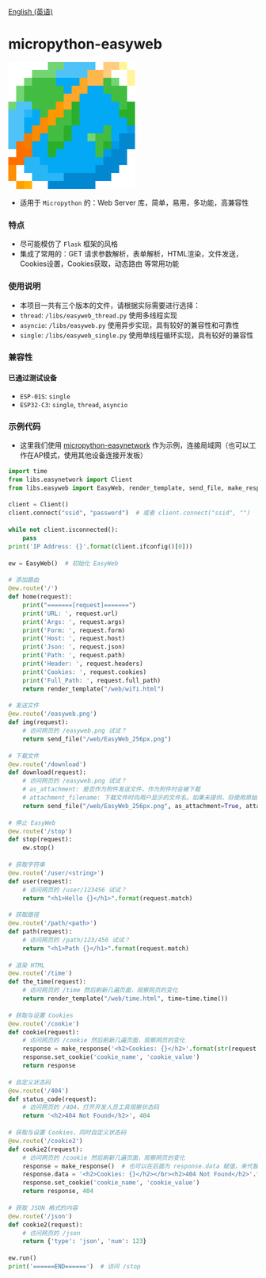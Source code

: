 [English (英语)](./README.md)

# micropython-easyweb
![EasyWeb](./web/EasyWeb_256px.png)
- 适用于 `Micropython` 的：Web Server 库，简单，易用，多功能，高兼容性

### 特点
- 尽可能模仿了 `Flask` 框架的风格
- 集成了常用的：GET 请求参数解析，表单解析，HTML渲染，文件发送，Cookies设置，Cookies获取，动态路由 等常用功能

### 使用说明
- 本项目一共有三个版本的文件，请根据实际需要进行选择：
- `thread`: `/libs/easyweb_thread.py` 使用多线程实现
- `asyncio`: `/libs/easyweb.py` 使用异步实现，具有较好的兼容性和可靠性
- `single`: `/libs/easyweb_single.py` 使用单线程循环实现，具有较好的兼容性

### 兼容性
#### 已通过测试设备
- `ESP-01S`: `single`
- `ESP32-C3`: `single`, `thread`, `asyncio`


### 示例代码
- 这里我们使用 [micropython-easynetwork](https://github.com/funnygeeker/micropython-easynetwork) 作为示例，连接局域网（也可以工作在AP模式，使用其他设备连接开发板）
```python
import time
from libs.easynetwork import Client
from libs.easyweb import EasyWeb, render_template, send_file, make_response

client = Client()
client.connect("ssid", "password")  # 或者 client.connect("ssid", "")

while not client.isconnected():
    pass
print('IP Address: {}'.format(client.ifconfig()[0]))

ew = EasyWeb()  # 初始化 EasyWeb

# 添加路由
@ew.route('/')
def home(request):
    print("=======[request]=======")
    print('URL: ', request.url)
    print('Args: ', request.args)
    print('Form: ', request.form)
    print('Host: ', request.host)
    print('Json: ', request.json)
    print('Path: ', request.path)
    print('Header: ', request.headers)
    print('Cookies: ', request.cookies)
    print('Full_Path: ', request.full_path)
    return render_template("/web/wifi.html")

# 发送文件
@ew.route('/easyweb.png')
def img(request):
    # 访问网页的 /easyweb.png 试试？
    return send_file("/web/EasyWeb_256px.png")

# 下载文件
@ew.route('/download')
def download(request):
    # 访问网页的 /easyweb.png 试试？
    # as_attachment: 是否作为附件发送文件，作为附件时会被下载
    # attachment_filename: 下载文件时向用户显示的文件名。如果未提供，将使用原始文件名
    return send_file("/web/EasyWeb_256px.png", as_attachment=True, attachment_filename='easyweb.png')

# 停止 EasyWeb
@ew.route('/stop')
def stop(request):
    ew.stop()

# 获取字符串
@ew.route('/user/<string>')
def user(request):
    # 访问网页的 /user/123456 试试？
    return "<h1>Hello {}</h1>".format(request.match)

# 获取路径
@ew.route('/path/<path>')
def path(request):
    # 访问网页的 /path/123/456 试试？
    return "<h1>Path {}</h1>".format(request.match)

# 渲染 HTML
@ew.route('/time')
def the_time(request):
    # 访问网页的 /time 然后刷新几遍页面，观察网页的变化
    return render_template("/web/time.html", time=time.time())

# 获取与设置 Cookies
@ew.route('/cookie')
def cookie(request):
    # 访问网页的 /cookie 然后刷新几遍页面，观察网页的变化
    response = make_response('<h2>Cookies: {}</h2>'.format(str(request.cookies)))
    response.set_cookie('cookie_name', 'cookie_value')
    return response

# 自定义状态码
@ew.route('/404')
def status_code(request):
    # 访问网页的 /404，打开开发人员工具观察状态码
    return '<h2>404 Not Found</h2>', 404

# 获取与设置 Cookies，同时自定义状态码
@ew.route('/cookie2')
def cookie2(request):
    # 访问网页的 /cookie 然后刷新几遍页面，观察网页的变化
    response = make_response()  # 也可以在后面为 response.data 赋值，来代替初始化时赋值
    response.data = '<h2>Cookies: {}</h2></br><h2>404 Not Found</h2>'.format(str(request.cookies))
    response.set_cookie('cookie_name', 'cookie_value')
    return response, 404

# 获取 JSON 格式的内容
@ew.route('/json')
def cookie2(request):
    # 访问网页的 /json
    return {'type': 'json', 'num': 123}

ew.run()
print('======END======')  # 访问 /stop
```